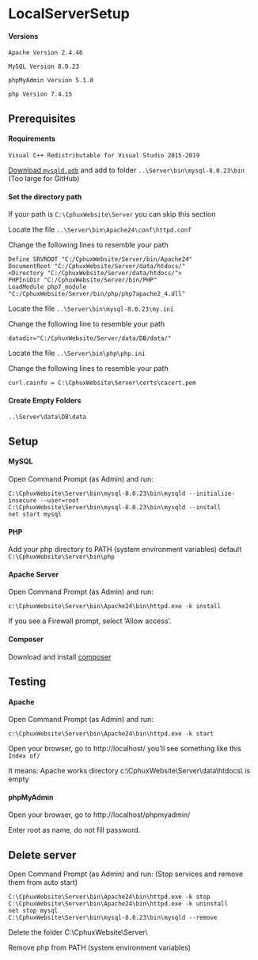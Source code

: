# LocalServerSetup
#### Versions
`Apache Version 2.4.46`

`MySQL Version 8.0.23`

`phpMyAdmin Version 5.1.0`

`php Version 7.4.15`

## Prerequisites

#### Requirements
`Visual C++ Redistributable for Visual Studio 2015-2019`

[Download `mysqld.pdb`](https://drive.google.com/file/d/1j8NgulxzQq9G8E7oFsBhC3euaCng6dWz/view?usp=sharing) and add to folder `..\Server\bin\mysql-8.0.23\bin` (Too large for GitHub)

#### Set the directory path
If your path is `C:\CphuxWebsite\Server` you can skip this section

Locate the file `..\Server\bin\Apache24\conf\httpd.conf`

Change the following lines to resemble your path
```
Define SRVROOT "C:/CphuxWebsite/Server/bin/Apache24"
DocumentRoot "C:/CphuxWebsite/Server/data/htdocs/"
<Directory "C:/CphuxWebsite/Server/data/htdocs/">
PHPIniDir "C:/CphuxWebsite/Server/bin/PHP"
LoadModule php7_module "C:/CphuxWebsite/Server/bin/php/php7apache2_4.dll"
```
Locate the file `..\Server\bin\mysql-8.0.23\my.ini`

Change the following line to resemble your path
```
datadir="C:/CphuxWebsite/Server/data/DB/data/"
```
Locate the file `..\Server\bin\php\php.ini`

Change the following lines to resemble your path
```
curl.cainfo = C:\CphuxWebsite\Server\certs\cacert.pem
```

#### Create Empty Folders
```
..\Server\data\DB\data
```

## Setup

#### MySQL
Open Command Prompt (as Admin) and run:
```
C:\CphuxWebsite\Server\bin\mysql-8.0.23\bin\mysqld --initialize-insecure --user=root
C:\CphuxWebsite\Server\bin\mysql-8.0.23\bin\mysqld --install
net start mysql
```

#### PHP
Add your php directory to PATH (system environment variables) default `C:\CphuxWebsite\Server\bin\php`

#### Apache Server
Open Command Prompt (as Admin) and run:
```
c:\CphuxWebsite\Server\bin\Apache24\bin\httpd.exe -k install
```

If you see a Firewall prompt, select ‘Allow access’.

#### Composer
Download and install [composer](https://getcomposer.org/download/)

## Testing

#### Apache
Open Command Prompt (as Admin) and run:
```
c:\CphuxWebsite\Server\bin\Apache24\bin\httpd.exe -k start
```
Open your browser, go to http://localhost/ you'll see something like this
`Index of/`

It means: Apache works
directory c:\CphuxWebsite\Server\data\htdocs\ is empty

#### phpMyAdmin
Open your browser, go to http://localhost/phpmyadmin/

Enter root as name, do not fill password.



## Delete server
Open Command Prompt (as Admin) and run: (Stop services and remove them from auto start)
```
C:\CphuxWebsite\Server\bin\Apache24\bin\httpd.exe -k stop
C:\CphuxWebsite\Server\bin\Apache24\bin\httpd.exe -k uninstall
net stop mysql
C:\CphuxWebsite\Server\bin\mysql-8.0.23\bin\mysqld --remove
```
Delete the folder C:\CphuxWebsite\Server\

Remove php from PATH (system environment variables)
